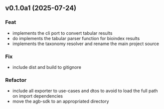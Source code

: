 ## v0.1.0a1 (2025-07-24)

### Feat

- implements the cli port to convert tabular results
- do implements the tabular parser function for bioindex results
- implements the taxonomy resolver and rename the main project source

### Fix

- include dist and build to gitignore

### Refactor

- include all exporter to use-cases and dtos to avoid to load the full path on import dependencies
- move the agb-sdk to an appropriated directory
